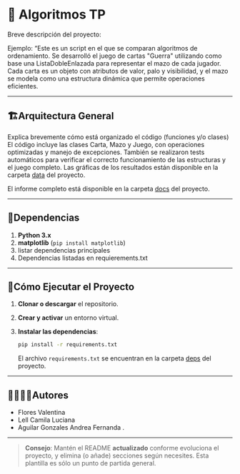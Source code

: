 # 🐍 Algoritmos TP

Breve descripción del proyecto:

Ejemplo: “Este es un script en el que se comparan algoritmos de ordenamiento. Se desarrolló el juego de cartas "Guerra" utilizando como base una ListaDobleEnlazada para representar el mazo de cada jugador. Cada carta es un objeto con atributos de valor, palo y visibilidad, y el mazo se modela como una estructura dinámica que permite operaciones eficientes.

---
## 🏗Arquitectura General

Explica brevemente cómo está organizado el código (funciones y/o clases)
El código incluye las clases Carta, Mazo y Juego, con operaciones optimizadas y manejo de excepciones. También se realizaron tests automáticos para verificar el correcto funcionamiento de las estructuras y el juego completo.
Las gráficas de los resultados están disponible en la carpeta [data](./data) del proyecto.

El informe completo está disponible en la carpeta [docs](./docs) del proyecto.

---
## 📑Dependencias

1. **Python 3.x**
2. **matplotlib** (`pip install matplotlib`)
3. listar dependencias principales
4. Dependencias listadas en requierements.txt

---
## 🚀Cómo Ejecutar el Proyecto
1. **Clonar o descargar** el repositorio.

2. **Crear y activar** un entorno virtual.

3. **Instalar las dependencias**:
   ```bash
   pip install -r requirements.txt
   ```
   El archivo `requirements.txt` se encuentran en la carpeta [deps](./deps) del proyecto.

---
## 🙎‍♀️🙎‍♂️Autores

- Flores Valentina
- Lell Camila Luciana
- Aguilar Gonzales Andrea Fernanda
.

---

> **Consejo**: Mantén el README **actualizado** conforme evoluciona el proyecto, y elimina (o añade) secciones según necesites. Esta plantilla es sólo un punto de partida general.

